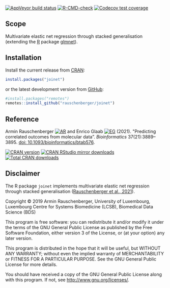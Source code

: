 
[![AppVeyor build status](https://ci.appveyor.com/api/projects/status/github/rauschenberger/joinet?svg=true)](https://ci.appveyor.com/project/rauschenberger/joinet)
[![R-CMD-check](https://github.com/rauschenberger/joinet/actions/workflows/R-CMD-check.yaml/badge.svg)](https://github.com/rauschenberger/joinet/actions/workflows/R-CMD-check.yaml)
[![Codecov test coverage](https://codecov.io/gh/rauschenberger/joinet/graph/badge.svg)](https://app.codecov.io/gh/rauschenberger/joinet)

## Scope

Multivariate elastic net regression through stacked generalisation (extending the [R](https://cran.r-project.org) package [glmnet](https://CRAN.R-project.org/package=glmnet)).

## Installation

Install the current release from
[CRAN](https://CRAN.R-project.org/package=joinet):

``` r
install.packages("joinet")
```

or the latest development version from
[GitHub](https://github.com/rauschenberger/joinet):

``` r
#install.packages("remotes")
remotes::install_github("rauschenberger/joinet")
```

## Reference

Armin Rauschenberger
[![AR](https://info.orcid.org/wp-content/uploads/2019/11/orcid_16x16.png)](https://orcid.org/0000-0001-6498-4801)
and Enrico Glaab
[![EG](https://info.orcid.org/wp-content/uploads/2019/11/orcid_16x16.png)](https://orcid.org/0000-0003-3977-7469)
(2021). "Predicting correlated outcomes from molecular data”. *Bioinformatics* 37(21):3889–3895.
[doi: 10.1093/bioinformatics/btab576](https://doi.org/10.1093/bioinformatics/btab576).

[![CRAN version](https://www.r-pkg.org/badges/version/joinet)](https://CRAN.R-project.org/package=joinet)
[![CRAN RStudio mirror downloads](https://cranlogs.r-pkg.org/badges/joinet)](https://CRAN.R-project.org/package=joinet)
[![Total CRAN downloads](https://cranlogs.r-pkg.org/badges/grand-total/joinet)](https://CRAN.R-project.org/package=joinet)

## Disclaimer

The R package `joinet` implements multivariate elastic net regression through stacked generalisation ([Rauschenberger et al., 2021](https://doi.org/10.1093/bioinformatics/btab576)).

Copyright &copy; 2019 Armin Rauschenberger, University of Luxembourg, Luxembourg Centre for Systems Biomedicine (LCSB), Biomedical Data Science (BDS)

This program is free software: you can redistribute it and/or modify it under the terms of the GNU General Public License as published by the Free Software Foundation, either version 3 of the License, or (at your option) any later version.

This program is distributed in the hope that it will be useful, but WITHOUT ANY WARRANTY; without even the implied warranty of MERCHANTABILITY or FITNESS FOR A PARTICULAR PURPOSE. See the GNU General Public License for more details.

You should have received a copy of the GNU General Public License along with this program. If not, see <http://www.gnu.org/licenses/>.
